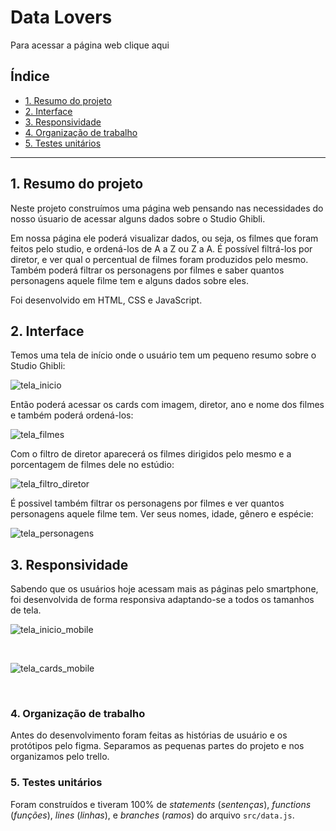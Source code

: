 # Data Lovers

Para acessar a página web clique aqui


## Índice

* [1. Resumo do projeto](#1-resumo-do-projeto)
* [2. Interface](#2-interface)
* [3. Responsividade](#3-responsividade)
* [4. Organização de trabalho](#4-organização-de-trabalho)
* [5. Testes unitários](#5-testes-unitários)


***


## 1. Resumo do projeto

Neste projeto construímos uma página web pensando nas necessidades do nosso úsuario
de acessar alguns dados sobre o Studio Ghibli.

Em nossa página ele poderá visualizar dados, ou seja, os filmes que foram feitos 
pelo studio, e ordená-los de A a Z ou Z a A. É possível filtrá-los por diretor,
e ver qual o percentual de filmes foram produzidos pelo mesmo. Também poderá filtrar
os personagens por filmes e saber quantos personagens aquele filme tem e alguns dados
sobre eles.

Foi desenvolvido em HTML, CSS e JavaScript.

## 2. Interface

Temos uma tela de início onde o usuário tem um pequeno resumo sobre o Studio Ghibli:

![tela_inicio](https://user-images.githubusercontent.com/122536567/226693408-0cb19a4e-9dfe-4110-ac56-bc966a57bd10.png)

Então poderá acessar os cards com imagem, diretor, ano e nome dos filmes e também poderá ordená-los:

![tela_filmes](https://user-images.githubusercontent.com/122536567/226691782-e8b340c8-bcb8-43be-8afb-58f7dd37e41f.png)

Com o filtro de diretor aparecerá os filmes dirigidos pelo mesmo e a porcentagem de filmes dele no estúdio:

![tela_filtro_diretor](https://user-images.githubusercontent.com/122536567/226691979-7650c0a1-1266-4851-b6bc-8b1436ba582b.png)

É possivel também filtrar os personagens por filmes e ver quantos personagens aquele filme tem. Ver seus nomes, idade, gênero e espécie:

![tela_personagens](https://user-images.githubusercontent.com/122536567/226692064-88cc50f8-4c3c-48c1-831a-d2d848d78064.png)


## 3. Responsividade

Sabendo que os usuários hoje acessam mais as páginas pelo smartphone, foi desenvolvida de forma responsiva adaptando-se a todos os tamanhos de tela.


![tela_inicio_mobile](https://user-images.githubusercontent.com/122536567/226697344-c1cdc153-2420-4a24-ae9b-9796aa0fd7ee.png)

&nbsp;

![tela_cards_mobile](https://user-images.githubusercontent.com/122536567/226696288-70ba0579-0013-404d-8ef4-b5c8959d0975.png)

&nbsp;

### 4. Organização de trabalho

Antes do desenvolvimento foram feitas as histórias de usuário e os protótipos pelo figma. Separamos as pequenas partes do projeto e nos organizamos
pelo trello.

### 5. Testes unitários

Foram construídos e tiveram 100% de _statements_
(_sentenças_), _functions_ (_funções_), _lines_ (_linhas_), e _branches_
(_ramos_) do arquivo `src/data.js`.

